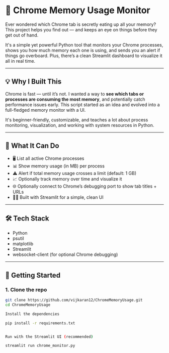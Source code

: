 # 🧠 Chrome Memory Usage Monitor

Ever wondered which Chrome tab is secretly eating up all your memory?  
This project helps you find out — and keeps an eye on things before they get out of hand.

It's a simple yet powerful Python tool that monitors your Chrome processes, shows you how much memory each one is using, and sends you an alert if things go overboard. Plus, there’s a clean Streamlit dashboard to visualize it all in real time.

---

## 💡 Why I Built This

Chrome is fast — until it’s not. I wanted a way to **see which tabs or processes are consuming the most memory**, and potentially catch performance issues early. This script started as an idea and evolved into a full-fledged memory monitor with a UI.

It's beginner-friendly, customizable, and teaches a lot about process monitoring, visualization, and working with system resources in Python.

---

## 🔧 What It Can Do

- 🖥️ List all active Chrome processes
- 📊 Show memory usage (in MB) per process
- ⚠️ Alert if total memory usage crosses a limit (default: 1 GB)
- 📈 Optionally track memory over time and visualize it
- 🌐 Optionally connect to Chrome’s debugging port to show tab titles + URLs
- 🧑‍💻 Built with Streamlit for a simple, clean UI

---

## 🛠 Tech Stack

- Python
- psutil
- matplotlib
- Streamlit
- websocket-client (for optional Chrome debugging)

---

## 🏁 Getting Started

### 1. Clone the repo

```bash
git clone https://github.com/vijkaran12/ChromeMemoryUsage.git
cd ChromeMemoryUsage

Install the dependencies

pip install -r requirements.txt


Run with the Streamlit UI (recommended)

streamlit run chrome_monitor.py
